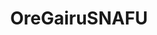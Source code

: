 ---
title: OreGairuSNAFU
crosslinks:
- anime
- u_imguralbumbot
- livven
- youtubefactsbot
- Pixiv
- highqualitygifs
- user
- MadokaMagica
- '11492096'
- redditrequest
- YuiBestGirl
- Haganai
- translator
- AnimeFigures
- Nisekoi
- Drama
- autourbanbot
- Re_Zero
- tmsbmeta
- seiyuu
---